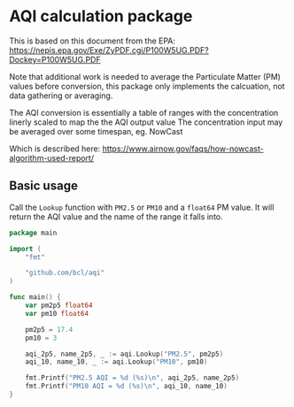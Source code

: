 # AQI calculation package

This is based on this document from the EPA:
    https://nepis.epa.gov/Exe/ZyPDF.cgi/P100W5UG.PDF?Dockey=P100W5UG.PDF

Note that additional work is needed to average the Particulate Matter (PM)
values before conversion, this package only implements the calcuation, not data
gathering or averaging.

The AQI conversion is essentially a table of ranges with the concentration
linerly scaled to map the the AQI output value
The concentration input may be averaged over some timespan, eg. NowCast

Which is described here:
    https://www.airnow.gov/faqs/how-nowcast-algorithm-used-report/


## Basic usage

Call the `Lookup` function with `PM2.5` or `PM10` and a `float64` PM
value. It will return the AQI value and the name of the range it falls
into.

```go
package main

import (
	"fmt"

	"github.com/bcl/aqi"
)

func main() {
	var pm2p5 float64
	var pm10 float64

	pm2p5 = 17.4
	pm10 = 3

	aqi_2p5, name_2p5, _ := aqi.Lookup("PM2.5", pm2p5)
	aqi_10, name_10, _ := aqi.Lookup("PM10", pm10)

	fmt.Printf("PM2.5 AQI = %d (%s)\n", aqi_2p5, name_2p5)
	fmt.Printf("PM10 AQI = %d (%s)\n", aqi_10, name_10)
}
```
